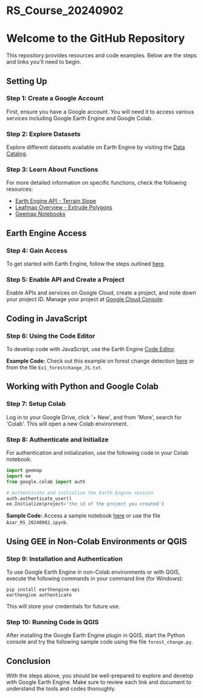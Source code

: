 # RS_Course_20240902


# Welcome to the GitHub Repository

This repository provides resources and code examples. Below are the steps and links you'll need to begin.

## Setting Up

### Step 1: Create a Google Account

First, ensure you have a Google account. You will need it to access various services including Google Earth Engine and Google Colab.

### Step 2: Explore Datasets

Explore different datasets available on Earth Engine by visiting the [Data Catalog](https://developers.google.com/earth-engine/datasets/catalog).

### Step 3: Learn About Functions

For more detailed information on specific functions, check the following resources:
- [Earth Engine API - Terrain Slope](https://developers.google.com/earth-engine/apidocs/ee-terrain-slope)
- [Leafmap Overview - Extrude Polygons](https://leafmap.org/maplibre/overview/#extrude-polygons-for-3d-indoor-mapping)
- [Geemap Notebooks](https://geemap.org/)

## Earth Engine Access

### Step 4: Gain Access

To get started with Earth Engine, follow the steps outlined [here](https://developers.google.com/earth-engine/guides/access#a-role-in-a-cloud-project_3).

### Step 5: Enable API and Create a Project

Enable APIs and services on Google Cloud, create a project, and note down your project ID. Manage your project at [Google Cloud Console](https://console.cloud.google.com/apis/dashboard?project=automatic-translation-398315).

## Coding in JavaScript

### Step 6: Using the Code Editor

To develop code with JavaScript, use the Earth Engine [Code Editor](https://code.earthengine.google.com/).

**Example Code:** Check out this example on forest change detection [here](https://code.earthengine.google.com/db7653ccca2dbcc270a8b5f05f7eda5e) or from the file `Ex1_forestchange_JS.txt`.

## Working with Python and Google Colab

### Step 7: Setup Colab

Log in to your Google Drive, click '+ New', and from 'More', search for 'Colab'. This will open a new Colab environment.

### Step 8: Authenticate and Initialize

For authentication and initialization, use the following code in your Colab notebook:

```python
import geemap
import ee
from google.colab import auth

# Authenticate and initialize the Earth Engine session
auth.authenticate_user()
ee.Initialize(project='the id of the project you created')
```

**Sample Code:** Access a sample notebook [here](https://colab.research.google.com/drive/1VhstK4uZqQsMttKoKRmHeWcuaZN77sOj?usp=sharing) or use the file `Azar_RS_20240902.ipynb`.

## Using GEE in Non-Colab Environments or QGIS

### Step 9: Installation and Authentication

To use Google Earth Engine in non-Colab environments or with QGIS, execute the following commands in your command line (for Windows):

```shell
pip install earthengine-api
earthengine authenticate
```
This will store your credentials for future use.

### Step 10: Running Code in QGIS

After installing the Google Earth Engine plugin in QGIS, start the Python console and try the following sample code using the file `forest_change.py`.

## Conclusion

With the steps above, you should be well-prepared to explore and develop with Google Earth Engine. Make sure to review each link and document to understand the tools and codes thoroughly.

